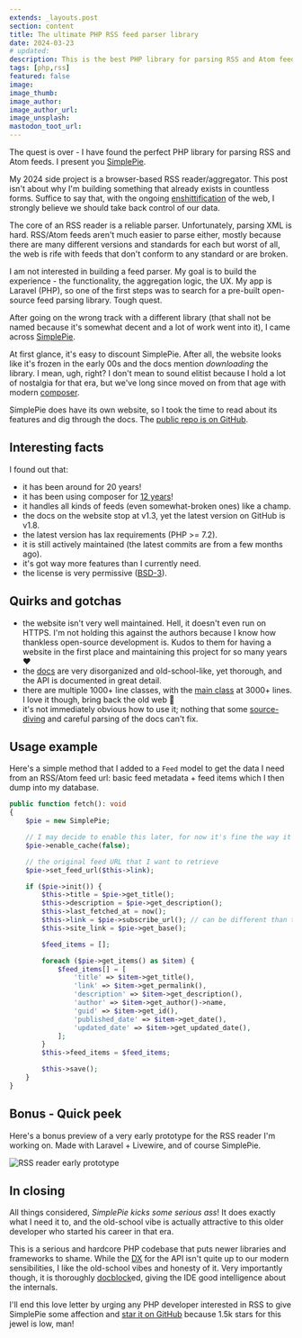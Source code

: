 ```yaml
---
extends: _layouts.post
section: content
title: The ultimate PHP RSS feed parser library
date: 2024-03-23
# updated:
description: This is the best PHP library for parsing RSS and Atom feeds
tags: [php,rss]
featured: false
image:
image_thumb:
image_author:
image_author_url:
image_unsplash:
mastodon_toot_url: 
---
```


The quest is over - I have found the perfect PHP library for parsing RSS and Atom feeds. I present you [SimplePie](http://simplepie.org/).

My 2024 side project is a browser-based RSS reader/aggregator. This post isn't about why I'm building something that already exists in countless forms. Suffice to say that, with the ongoing [enshittification](https://en.wikipedia.org/wiki/Enshittification) of the web, I strongly believe we should take back control of our data.

The core of an RSS reader is a reliable parser. Unfortunately, parsing XML is hard. RSS/Atom feeds aren't much easier to parse either, mostly because there are many different versions and standards for each but worst of all, the web is rife with feeds that don't conform to any standard or are broken.

I am not interested in building a feed parser. My goal is to build the experience - the functionality, the aggregation logic, the UX. My app is Laravel (PHP), so one of the first steps was to search for a pre-built open-source feed parsing library. Tough quest.

After going on the wrong track with a different library (that shall not be named because it's somewhat decent and a lot of work went into it), I came across [SimplePie](http://simplepie.org/).

At first glance, it's easy to discount SimplePie. After all, the website looks like it's frozen in the early 00s and the docs mention *downloading* the library. I mean, ugh, right? I don't mean to sound elitist because I hold a lot of nostalgia for that era, but we've long since moved on from that age with modern [composer](https://getcomposer.org/).

SimplePie does have its own website, so I took the time to read about its features and dig through the docs. The [public repo is on GitHub](https://github.com/simplepie/simplepie).

## Interesting facts

I found out that:

- it has been around for 20 years!
- it has been using composer for [12 years](https://github.com/simplepie/simplepie/commit/6bd35fa3b4a08a2421e99aea4f1c18c9329b1a0c)!
- it handles all kinds of feeds (even somewhat-broken ones) like a champ.
- the docs on the website stop at v1.3, yet the latest version on GitHub is v1.8.
- the latest version has lax requirements (PHP >= 7.2).
- it is still actively maintained (the latest commits are from a few months ago).
- it's got way more features than I currently need.
- the license is very permissive ([BSD-3](https://opensource.org/license/BSD-3-Clause)).

## Quirks and gotchas

- the website isn't very well maintained. Hell, it doesn't even run on HTTPS. I'm not holding this against the authors because I know how thankless open-source development is. Kudos to them for having a website in the first place and maintaining this project for so many years ❤️
- the [docs](http://simplepie.org/api/class-SimplePie.html) are very disorganized and old-school-like, yet thorough, and the API is documented in great detail.
- there are multiple 1000+ line classes, with the [main class](https://github.com/teamzac/larapie/blob/master/src/Feed.php) at 3000+ lines. I love it though, bring back the old web 🤘
- it's not immediately obvious how to use it; nothing that some [source-diving](https://github.com/simplepie/simplepie/blob/master/tests/SubscribeUrlTest.php) and careful parsing of the docs can't fix.

## Usage example

Here's a simple method that I added to a `Feed` model to get the data I need from an RSS/Atom feed url: basic feed metadata + feed items which I then dump into my database.

```php
public function fetch(): void
{
	$pie = new SimplePie;

	// I may decide to enable this later, for now it's fine the way it is
	$pie->enable_cache(false);

	// the original feed URL that I want to retrieve
	$pie->set_feed_url($this->link);

	if ($pie->init()) {
		$this->title = $pie->get_title();
		$this->description = $pie->get_description();
		$this->last_fetched_at = now();
		$this->link = $pie->subscribe_url(); // can be different than the original feed URL
		$this->site_link = $pie->get_base();

		$feed_items = [];

		foreach ($pie->get_items() as $item) {
			$feed_items[] = [
				'title' => $item->get_title(),
				'link' => $item->get_permalink(),
				'description' => $item->get_description(),
				'author' => $item->get_author()->name,
				'guid' => $item->get_id(),
				'published_date' => $item->get_date(),
				'updated_date' => $item->get_updated_date(),
			];
		}
		$this->feed_items = $feed_items;

		$this->save();
	}
}
```

## Bonus - Quick peek

Here's a bonus preview of a very early prototype for the RSS reader I'm working on. Made with Laravel + Livewire, and of course SimplePie.

![RSS reader early prototype](/assets/img/2024-03-23-rss-reader-early-prototype.gif)

## In closing

All things considered, *SimplePie kicks some serious ass*! It does exactly what I need it to, and the old-school vibe is actually attractive to this older developer who started his career in that era.

This is a serious and hardcore PHP codebase that puts newer libraries and frameworks to shame. While the [DX](https://github.blog/2023-06-08-developer-experience-what-is-it-and-why-should-you-care/) for the API isn't quite up to our modern sensibilities, I like the old-school vibes and honesty of it. Very importantly though, it is thoroughly [docblock](https://docs.phpdoc.org/guide/guides/docblocks.html)ed, giving the IDE good intelligence about the internals.

I'll end this love letter by urging any PHP developer interested in RSS to give SimplePie some affection and [star it on GitHub](https://github.com/simplepie/simplepie) because 1.5k stars for this jewel is low, man!